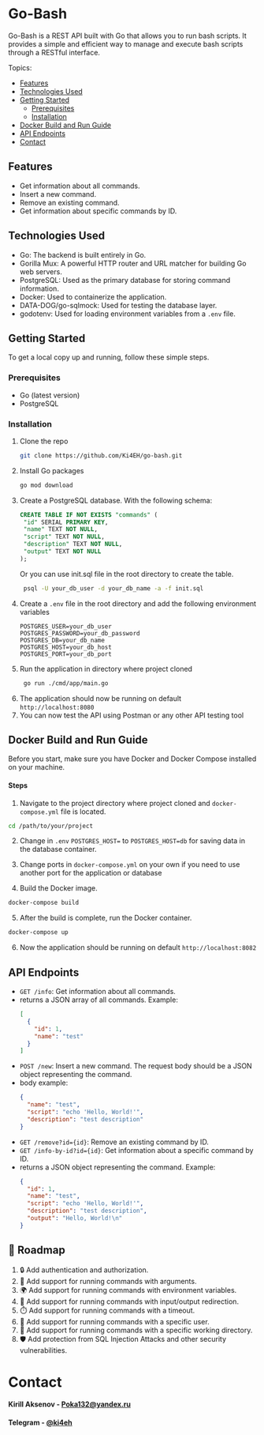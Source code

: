 # Go-Bash

Go-Bash is a REST API built with Go that allows you to run bash scripts. It provides a simple and efficient way to manage and execute bash scripts through a RESTful interface.

Topics:
- [Features](#features)
- [Technologies Used](#technologies-used)
- [Getting Started](#getting-started)
  - [Prerequisites](#prerequisites)
  - [Installation](#installation)
- [Docker Build and Run Guide](#docker-build-and-run-guide)
- [API Endpoints](#api-endpoints)
- [Contact](#contact)

## Features

- Get information about all commands.
- Insert a new command.
- Remove an existing command.
- Get information about specific commands by ID.

## Technologies Used

- Go: The backend is built entirely in Go.
- Gorilla Mux: A powerful HTTP router and URL matcher for building Go web servers.
- PostgreSQL: Used as the primary database for storing command information.
- Docker: Used to containerize the application.
- DATA-DOG/go-sqlmock: Used for testing the database layer.
- godotenv: Used for loading environment variables from a `.env` file.

## Getting Started

To get a local copy up and running, follow these simple steps.

### Prerequisites

- Go (latest version)
- PostgreSQL

### Installation

1. Clone the repo 
    ```sh
    git clone https://github.com/Ki4EH/go-bash.git
    ```
2. Install Go packages
   ```sh
   go mod download
   ```
3. Create a PostgreSQL database. With the following schema:
   ```sql
   CREATE TABLE IF NOT EXISTS "commands" (
    "id" SERIAL PRIMARY KEY,
    "name" TEXT NOT NULL,
    "script" TEXT NOT NULL,
    "description" TEXT NOT NULL,
    "output" TEXT NOT NULL
   );
   ```
   Or you can use init.sql file in the root directory to create the table.
   ```sh
    psql -U your_db_user -d your_db_name -a -f init.sql
    ```
4. Create a `.env` file in the root directory and add the following environment variables
   ```env
   POSTGRES_USER=your_db_user
   POSTGRES_PASSWORD=your_db_password
   POSTGRES_DB=your_db_name
   POSTGRES_HOST=your_db_host
   POSTGRES_PORT=your_db_port
   ```
5. Run the application in directory where project cloned
   ```sh
    go run ./cmd/app/main.go
    ```
6. The application should now be running on default `http://localhost:8080`
7. You can now test the API using Postman or any other API testing tool

## Docker Build and Run Guide

Before you start, make sure you have Docker and Docker Compose installed on your machine.

#### Steps

1. Navigate to the project directory where project cloned and `docker-compose.yml` file is located.
```bash
cd /path/to/your/project
```
2. Change in `.env` `POSTGRES_HOST=` to `POSTGRES_HOST=db` for saving data in the database container.

3. Change ports in `docker-compose.yml` on your own if you need to use another port for the application or database
4. Build the Docker image.

```bash
docker-compose build
```
5. After the build is complete, run the Docker container.

```bash 
docker-compose up
```
6. Now the application should be running on default `http://localhost:8082`


## API Endpoints

- `GET /info`: Get information about all commands.
- returns a JSON array of all commands. Example:
  ```json
  [
    {
      "id": 1,
      "name": "test"
    }
  ]
  ```
- `POST /new`: Insert a new command. The request body should be a JSON object representing the command.
- body example:
  ```json
  {
    "name": "test",
    "script": "echo 'Hello, World!'",
    "description": "test description"
  }
  ```
- `GET /remove?id={id}`: Remove an existing command by ID.
- `GET /info-by-id?id={id}`: Get information about a specific command by ID.
- returns a JSON object representing the command. Example:
  ```json
  {
    "id": 1,
    "name": "test",
    "script": "echo 'Hello, World!'",
    "description": "test description",
    "output": "Hello, World!\n"
  }
  ```
## 🚀 Roadmap
1. 🔒 Add authentication and authorization.
2. 📝 Add support for running commands with arguments.
3. 🌍 Add support for running commands with environment variables.
4. 🔄 Add support for running commands with input/output redirection.
5. ⏱️ Add support for running commands with a timeout.
6. 👤 Add support for running commands with a specific user.
7. 📂 Add support for running commands with a specific working directory.
8. 🛡️ Add protection from SQL Injection Attacks and other security vulnerabilities.
# Contact

#### Kirill Aksenov - [Poka132@yandex.ru](mailto:Poka132@yandex.ru) 
#### Telegram - [@ki4eh](https://t.me/ki4eh)